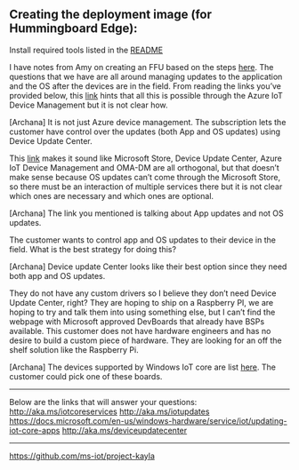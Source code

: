 

## Creating the deployment image (for Hummingboard Edge):

Install required tools listed in the [README](https://github.com/ms-iot/project-kayla)










I have notes from Amy on creating an FFU based on the steps [here](https://docs.microsoft.com/en-us/windows-hardware/manufacture/iot/iot-core-manufacturing-guide). The questions that we have are all around managing updates to the application and the OS after the devices are in the field. From reading the links you’ve provided below, this [link](https://docs.microsoft.com/en-us/windows/iot-core/commercialize-your-device/iotcoreservicesoverview) hints that all this is possible through the Azure IoT Device Management but it is not clear how.

[Archana] It is not just Azure device management.  The subscription lets the customer have control over the updates (both App and OS updates) using Device Update Center. 

This [link](https://docs.microsoft.com/en-us/windows-hardware/service/iot/updating-iot-core-apps) makes it sound like Microsoft Store, Device Update Center, Azure IoT Device Management and OMA-DM are all orthogonal, but that doesn’t make sense because OS updates can’t come through the Microsoft Store, so there must be an interaction of multiple services there but it is not clear which ones are necessary and which ones are optional.

[Archana] The link you mentioned is talking about App updates and not OS updates. 

The customer wants to control app and OS updates to their device in the field. What is the best strategy for doing this? 

[Archana] Device update Center looks like their best option since they need both app and OS updates. 

They do not have any custom drivers so I believe they don’t need Device Update Center, right? They are hoping to ship on a Raspberry PI, we are hoping to try and talk them into using something else, but I can’t find the webpage with Microsoft approved DevBoards that already have BSPs available. This customer does not have hardware engineers and has no desire to build a custom piece of hardware. They are looking for an off the shelf solution like the Raspberry Pi. 

[Archana] The devices supported by Windows IoT core are list [here](https://docs.microsoft.com/en-us/windows/iot-core/learn-about-hardware/socsandcustomboards). The customer could pick one of these boards.
 
----

Below are the links that will answer your questions:
http://aka.ms/iotcoreservices
http://aka.ms/iotupdates
https://docs.microsoft.com/en-us/windows-hardware/service/iot/updating-iot-core-apps
http://aka.ms/deviceupdatecenter
 
-----

https://github.com/ms-iot/project-kayla